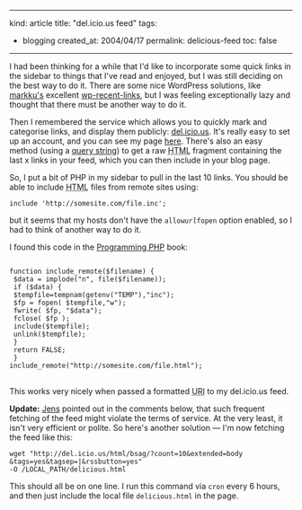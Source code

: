-----
kind: article
title: "del.icio.us feed"
tags:
- blogging
created_at: 2004/04/17
permalink: delicious-feed
toc: false
-----

<p>I had been thinking for a while that I'd like to incorporate some quick links in the sidebar to things that I've read and enjoyed, but I was still deciding on the best way to do it. There are some nice WordPress solutions, like <a href="http://rebelpixel.com/" title="Rebelpixel.com">markku's</a> excellent <a href="http://rebelpixel.com/projects/wp-recent-links/" title="Project page for wp-recent-links">wp-recent-links</a>, but I was feeling exceptionally lazy and thought that there must be another way to do it.</p>

<p>Then I remembered the service which allows you to quickly mark and categorise links, and display them publicly: <a href="http://del.icio.us/" title="del.icio.us home page">del.icio.us</a>. It's really easy to set up an account, and you can see my page <a href="http://del.icio.us/bsag" title="My del.icio.us bookmark page">here</a>. There's also an easy method (using a <a href="http://del.icio.us/doc/html" title="Using the HTML feed">query string</a>) to get a raw <abbr title="HyperText Markup Language">HTML</abbr> fragment containing the last x links in your feed, which you can then include in your blog page.</p>

<p>So, I put a bit of PHP in my sidebar to pull in the last 10 links. You should be able to include <abbr title="HyperText Markup Language">HTML</abbr> files from remote sites using:</p>

<p><code>include 'http://somesite.com/file.inc';</code></p>

<p>but it seems that my hosts don't have the <code>allow<em>url</em>fopen</code> option enabled, so I had to think of another way to do it.</p>

<p>I found this code in the <a href="http://www.oreilly.com/catalog/progphp/index.html" title="See the book on O'Reilly.com">Programming PHP</a> book:</p>

<pre><code>
function include_remote($filename) {
 $data = implode("n", file($filename));
 if ($data) {
 $tempfile=tempnam(getenv("TEMP"),"inc");
 $fp = fopen( $tempfile,"w");
 fwrite( $fp, "$data");
 fclose( $fp );
 include($tempfile);
 unlink($tempfile);
 }
 return FALSE;
 }
include_remote("http://somesite.com/file.html");
</code>
</pre>

<p>This works very nicely when passed a formatted <abbr title="Uniform Resource Identifier">URI</abbr> to my del.icio.us feed.</p>

<p><strong>Update:</strong> <a href="http://mooseyard.com/wp">Jens</a> pointed out in the comments below, that such frequent fetching of the feed might violate the terms of service. At the very least, it isn't very efficient or polite. So here's another solution &mdash; I'm now fetching the feed like this:</p>

<pre>
<code>wget "http://del.icio.us/html/bsag/?count=10&extended=body
&tags=yes&tagsep=|&rssbutton=yes"
-O /LOCAL_PATH/delicious.html</code>
</pre>

<p>This should all be on one line. I run this command via <code>cron</code> every 6 hours, and then just include the local file <code>delicious.html</code> in the page.</p>
